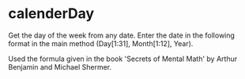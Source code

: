 # calenderDay
Get the day of the week from any date.
Enter the date in the following format in the main method (Day[1:31], Month[1:12], Year).

Used the formula given in the book 'Secrets of Mental Math' by Arthur Benjamin and Michael Shermer.
